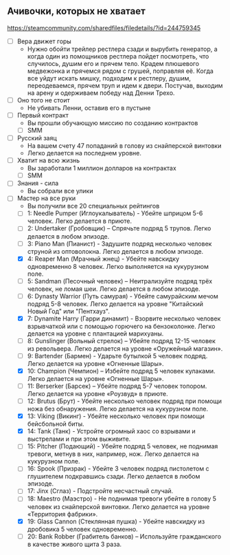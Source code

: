 ## Ачивочки, которых не хватает

https://steamcommunity.com/sharedfiles/filedetails/?id=244759345

- [ ] Вера движет горы
    - Нужно обойти трейлер рестлера сзади и вырубить генератор, а когда один из помощников рестлера пойдет посмотреть,
      что случилось, душим его и прячем тело. Крадем плюшевого медвежонка и прячемся рядом с грушей, поправляя её. Когда
      все уйдут искать мишку, подходим к рестлеру, душим, переодеваемся, прячем труп и идем к двери. Постучав, выходим
      на арену и одерживаем победу над Денни Трехо.
- [ ] Оно того не стоит
    - Не убивать Ленни, оставив его в пустыне
- [ ] Первый контракт
    - Вы прошли обучающую миссию по созданию контрактов
    - [ ] SMM
- [ ] Русский заяц
    - На вашем счету 47 попаданий в голову из снайперской винтовки
    - Легко делается на последнем уровне.
- [ ] Хватит на всю жизнь
    - Вы заработали 1 миллион долларов на контрактах
    - [ ] SMM
- [ ] Знания - сила
    - Вы собрали все улики
- [ ] Мастер на все руки
    - Вы получили все 20 специальных рейтингов
    - [ ] 1: Needle Pumper (Иглоукалыватель) - Убейте шприцом 5-6 человек. Легко делается в приюте.
    - [ ] 2: Undertaker (Гробовщик) – Спрячьте подряд 5 трупов. Легко делается в любом эпизоде.
    - [ ] 3: Piano Man (Пианист) - Задушите подряд несколько человек струной из оптоволокна. Легко делается в любом эпизоде.
    - [X] 4: Reaper Man (Мрачный жнец) - Убейте навскидку одновременно 8 человек. Легко выполняется на кукурузном поле.
    - [ ] 5: Sandman (Песочный человек) – Неитрализуйте подряд трёх человек, не ломая шеи. Легко делается в любом эпизоде.
    - [ ] 6: Dynasty Warrior (Путь самурая) - Убейте самурайским мечом подряд 5-8 человек. Легко делается на уровне "Китайский Новый Год" или "Пентхауз".
    - [X] 7: Dynamite Harry (Гарри динамит) - Взорвите несколько человек взрывчаткой или с помощью горючего на бензоколонке. Легко делается на уровне с плантацией марихуаны.
    - [ ] 8: Gunslinger (Вольный стрелок) – Убейте подряд 12-15 человек из револьвера. Легко делается на уровне «Оружейный магазин».
    - [ ] 9: Bartender (Бармен) - Ударьте бутылкой 5 человек подряд. Легко делается на уровне «Огненные Шары».
    - [X] 10: Champion (Чемпион) – Избейте подряд 5 человек кулаками. Легко делается на уровне «Огненные Шары».
    - [ ] 11: Berserker (Барсек) – Убейте подряд 5-7 человек топором. Легко делается на уровне «Роузвуд» в приюте.
    - [ ] 12: Brutus (Брут) - Убейте несколько человек подряд при помощи ножа без обнаружения. Легко делается на кукурузном поле.
    - [X] 13: Viking (Викинг) - Убейте несколько человек при помощи бейсбольной биты.
    - [X] 14: Tank (Танк) - Устройте огромный хаос со взрывами и выстрелами и при этом выживите.
    - [ ] 15: Pitcher (Подающий) - Убейте подряд 5 человек, не поднимая тревоги, метнув в них, например, нож. Легко делается на кукурузном поле.
    - [ ] 16: Spook (Призрак) - Убейте 3 человек подряд пистолетом с глушителем подкравшись сзади. Легко делается в любом эпизоде.
    - [ ] 17: Jinx (Сглаз) - Подстройте несчастный случай.
    - [ ] 18: Maestro (Маэстро) - Не поднимая тревоги убейте в голову 5 человек из снайперской винтовки. Легко делается на уровне «Территория фабрики».
    - [X] 19: Glass Cannon (Стеклянная пушка) - Убейте навскидку из дробовика 5 человек одновременно.
    - [ ] 20: Bank Robber (Грабитель банков) – Используйте гражданского в качестве живого щита 3 раза.